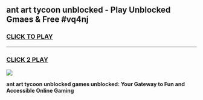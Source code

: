 
## ant art tycoon unblocked - Play Unblocked Gmaes & Free #vq4nj
<h3>
<a href="https://news.freeplayer.one?title=ant_art_tycoon_unblocked&ref=26F">CLICK TO PLAY</a></h3>
<hr>

<h3>
<a href="https://news.freeplayer.one?title=ant_art_tycoon_unblocked&ref=26F">CLICK 2 PLAY</a>
  
</h3>

<a href="https://news.freeplayer.one?title=ant_art_tycoon_unblocked&ref=26F/"><img src="https://clearcache.store/games.png"></a>


**ant art tycoon unblocked games unblocked: Your Gateway to Fun and Accessible Online Gaming**
